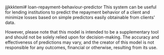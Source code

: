 jjjkkktemi# loan-repayment-behaviour-predictor
This system can be useful for lending institutions to predict the repayment behavior of a client and minimize losses based on simple predictors easily obtainable from clients' data. 

However, please note that this model is intended to be a supplementary tool and should not be solely relied upon for decision-making. The accuracy and effectiveness of predictions may vary, and the creator of this model is not responsible for any outcomes, financial or otherwise, resulting from its use.
